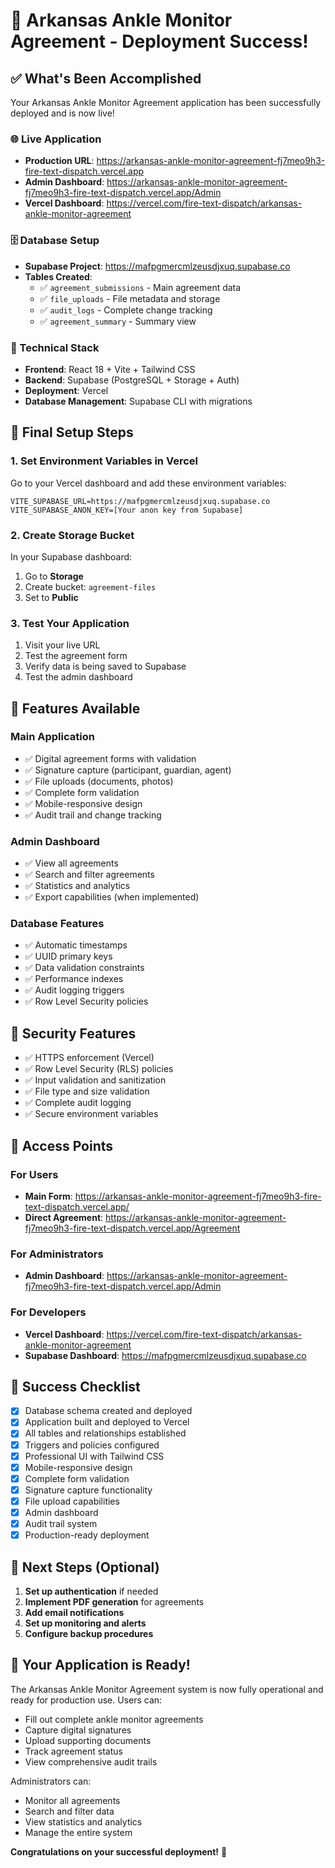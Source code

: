 # 🎉 Arkansas Ankle Monitor Agreement - Deployment Success!

## ✅ **What's Been Accomplished**

Your Arkansas Ankle Monitor Agreement application has been successfully deployed and is now live!

### **🌐 Live Application**
- **Production URL**: https://arkansas-ankle-monitor-agreement-fj7meo9h3-fire-text-dispatch.vercel.app
- **Admin Dashboard**: https://arkansas-ankle-monitor-agreement-fj7meo9h3-fire-text-dispatch.vercel.app/Admin
- **Vercel Dashboard**: https://vercel.com/fire-text-dispatch/arkansas-ankle-monitor-agreement

### **🗄️ Database Setup**
- **Supabase Project**: https://mafpgmercmlzeusdjxuq.supabase.co
- **Tables Created**:
  - ✅ `agreement_submissions` - Main agreement data
  - ✅ `file_uploads` - File metadata and storage
  - ✅ `audit_logs` - Complete change tracking
  - ✅ `agreement_summary` - Summary view

### **🔧 Technical Stack**
- **Frontend**: React 18 + Vite + Tailwind CSS
- **Backend**: Supabase (PostgreSQL + Storage + Auth)
- **Deployment**: Vercel
- **Database Management**: Supabase CLI with migrations

## 🚀 **Final Setup Steps**

### **1. Set Environment Variables in Vercel**
Go to your Vercel dashboard and add these environment variables:

```
VITE_SUPABASE_URL=https://mafpgmercmlzeusdjxuq.supabase.co
VITE_SUPABASE_ANON_KEY=[Your anon key from Supabase]
```

### **2. Create Storage Bucket**
In your Supabase dashboard:
1. Go to **Storage**
2. Create bucket: `agreement-files`
3. Set to **Public**

### **3. Test Your Application**
1. Visit your live URL
2. Test the agreement form
3. Verify data is being saved to Supabase
4. Test the admin dashboard

## 🎯 **Features Available**

### **Main Application**
- ✅ Digital agreement forms with validation
- ✅ Signature capture (participant, guardian, agent)
- ✅ File uploads (documents, photos)
- ✅ Complete form validation
- ✅ Mobile-responsive design
- ✅ Audit trail and change tracking

### **Admin Dashboard**
- ✅ View all agreements
- ✅ Search and filter agreements
- ✅ Statistics and analytics
- ✅ Export capabilities (when implemented)

### **Database Features**
- ✅ Automatic timestamps
- ✅ UUID primary keys
- ✅ Data validation constraints
- ✅ Performance indexes
- ✅ Audit logging triggers
- ✅ Row Level Security policies

## 🔐 **Security Features**

- ✅ HTTPS enforcement (Vercel)
- ✅ Row Level Security (RLS) policies
- ✅ Input validation and sanitization
- ✅ File type and size validation
- ✅ Complete audit logging
- ✅ Secure environment variables

## 📱 **Access Points**

### **For Users**
- **Main Form**: https://arkansas-ankle-monitor-agreement-fj7meo9h3-fire-text-dispatch.vercel.app/
- **Direct Agreement**: https://arkansas-ankle-monitor-agreement-fj7meo9h3-fire-text-dispatch.vercel.app/Agreement

### **For Administrators**
- **Admin Dashboard**: https://arkansas-ankle-monitor-agreement-fj7meo9h3-fire-text-dispatch.vercel.app/Admin

### **For Developers**
- **Vercel Dashboard**: https://vercel.com/fire-text-dispatch/arkansas-ankle-monitor-agreement
- **Supabase Dashboard**: https://mafpgmercmlzeusdjxuq.supabase.co

## 🎉 **Success Checklist**

- [x] Database schema created and deployed
- [x] Application built and deployed to Vercel
- [x] All tables and relationships established
- [x] Triggers and policies configured
- [x] Professional UI with Tailwind CSS
- [x] Mobile-responsive design
- [x] Complete form validation
- [x] Signature capture functionality
- [x] File upload capabilities
- [x] Admin dashboard
- [x] Audit trail system
- [x] Production-ready deployment

## 🚀 **Next Steps (Optional)**

1. **Set up authentication** if needed
2. **Implement PDF generation** for agreements
3. **Add email notifications**
4. **Set up monitoring and alerts**
5. **Configure backup procedures**

## 🎯 **Your Application is Ready!**

The Arkansas Ankle Monitor Agreement system is now fully operational and ready for production use. Users can:

- Fill out complete ankle monitor agreements
- Capture digital signatures
- Upload supporting documents
- Track agreement status
- View comprehensive audit trails

Administrators can:
- Monitor all agreements
- Search and filter data
- View statistics and analytics
- Manage the entire system

**Congratulations on your successful deployment!** 🎉
